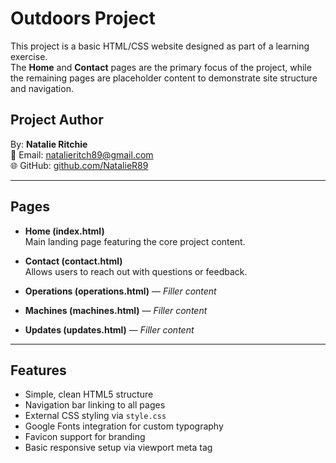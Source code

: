 # Outdoors Project

This project is a basic HTML/CSS website designed as part of a learning exercise.  
The **Home** and **Contact** pages are the primary focus of the project, while the remaining pages are placeholder content to demonstrate site structure and navigation.

## Project Author
By: **Natalie Ritchie**  
📧 Email: [natalieritch89@gmail.com](mailto:natalieritch89@gmail.com)  
🌐 GitHub: [github.com/NatalieR89](https://github.com/NatalieR89)

---

## Pages

- **Home (index.html)**  
  Main landing page featuring the core project content.

- **Contact (contact.html)**  
  Allows users to reach out with questions or feedback.

- **Operations (operations.html)** — *Filler content*  
- **Machines (machines.html)** — *Filler content*  
- **Updates (updates.html)** — *Filler content*

---

## Features

- Simple, clean HTML5 structure  
- Navigation bar linking to all pages  
- External CSS styling via `style.css`  
- Google Fonts integration for custom typography  
- Favicon support for branding  
- Basic responsive setup via viewport meta tag
